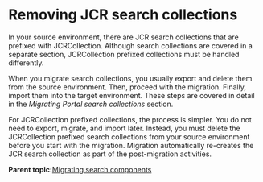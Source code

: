 # Removing JCR search collections 

In your source environment, there are JCR search collections that are prefixed with JCRCollection. Although search collections are covered in a separate section, JCRCollection prefixed collections must be handled differently.

When you migrate search collections, you usually export and delete them from the source environment. Then, proceed with the migration. Finally, import them into the target environment. These steps are covered in detail in the *Migrating Portal search collections* section.

For JCRCollection prefixed collections, the process is simpler. You do not need to export, migrate, and import later. Instead, you must delete the JCRCollection prefixed search collections from your source environment before you start with the migration. Migration automatically re-creates the JCR search collection as part of the post-migration activities.

**Parent topic:**[Migrating search components ](../migrate/mig_t_search.md)


